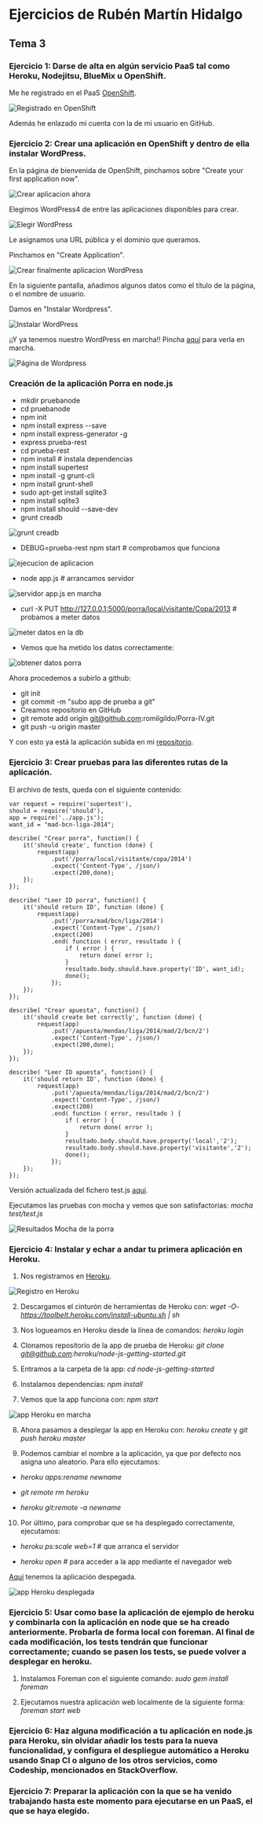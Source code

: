 # Ejercicios de Rubén Martín Hidalgo
## Tema 3
### Ejercicio 1: Darse de alta en algún servicio PaaS tal como Heroku, Nodejitsu, BlueMix u OpenShift.

Me he registrado en el PaaS [OpenShift](https://www.openshift.com/). 

![Registrado en OpenShift](https://www.dropbox.com/s/bx5xijdfg2k5zrn/OpenShift_inicio.PNG?dl=1)

Además he enlazado mi cuenta con la de mi usuario en GitHub.

### Ejercicio 2: Crear una aplicación en OpenShift y dentro de ella instalar WordPress.

En la página de bienvenida de OpenShift, pinchamos sobre "Create your first application now".

![Crear aplicacion ahora](https://www.dropbox.com/s/wy6o9t1ix7v2z1d/CreateAplicationWordpress.png?dl=1)

Elegimos WordPress4 de entre las aplicaciones disponibles para crear.

![Elegir WordPress](https://www.dropbox.com/s/0qk7f07ry7osv4b/ElegirWordpress.png?dl=1)

Le asignamos una URL pública y el dominio que queramos. 

Pinchamos en "Create Application".

![Crear finalmente aplicacion WordPress](https://www.dropbox.com/s/ut4malmlvq8bhrp/create%20Aplication.png?dl=1)

En la siguiente pantalla, añadimos algunos datos como el título de la página, o el nombre de usuario.

Damos en "Instalar Wordpress".

![Instalar WordPress](https://www.dropbox.com/s/m37fq3n8wubz1o6/datos%20wordpress.png?dl=1)

¡¡Y ya tenemos nuestro WordPress en marcha!! Pincha [aquí](http://mywordpress-iv2015.rhcloud.com/) para verla en marcha.

![Página de Wordpress](https://www.dropbox.com/s/1574h2wwnl8pelw/WordPress.PNG?dl=1)

### Creación de la aplicación Porra en node.js

- mkdir pruebanode
- cd pruebanode
- npm init
- npm install express --save
- npm install express-generator -g
- express prueba-rest
- cd prueba-rest
- npm install   # instala dependencias
- npm install supertest
- npm install -g grunt-cli
- npm install grunt-shell
- sudo apt-get install sqlite3
- npm install sqlite3
- npm install should --save-dev
- grunt creadb

![grunt creadb](https://www.dropbox.com/s/0boonf5zkeuq9nv/gruntcreadb.PNG?dl=1)

- DEBUG=prueba-rest npm start   # comprobamos que funciona

![ejecucion de aplicacion](https://www.dropbox.com/s/vszcb0tsybuu16i/pruebaappJSdebug.PNG?dl=1)

- node app.js   # arrancamos servidor

![servidor app.js en marcha](https://www.dropbox.com/s/83mui062c67sh3i/servidorJS.PNG?dl=1)

- curl -X PUT http://127.0.0.1:5000/porra/local/visitante/Copa/2013   # probamos a meter datos

![meter datos en la db](https://www.dropbox.com/s/2rihk9xi0l8ar6t/meterdatosJS.PNG?dl=1)

- Vemos que ha metido los datos correctamente:

![obtener datos porra](https://www.dropbox.com/s/rql7fjol9yn2y7t/accesoPorra.PNG?dl=1)

Ahora procedemos a subirlo a github:

- git init
- git commit -m "subo app de prueba a git"
- Creamos repositorio en GitHub
- git remote add origin git@github.com:romilgildo/Porra-IV.git
- git push -u origin master

Y con esto ya está la aplicación subida en mi [repositorio](https://github.com/romilgildo/Porra-IV).

### Ejercicio 3: Crear pruebas para las diferentes rutas de la aplicación.

El archivo de tests, queda con el siguiente contenido:

```
var request = require('supertest'), 
should = require('should'),
app = require('../app.js');
want_id = "mad-bcn-liga-2014";

describe( "Crear porra", function() {
	it('should create', function (done) {
		request(app)
			.put('/porra/local/visitante/copa/2014')
			.expect('Content-Type', /json/)
			.expect(200,done);
	});
});

describe( "Leer ID porra", function() {
	it('should return ID', function (done) {
		request(app)
			.put('/porra/mad/bcn/liga/2014')
			.expect('Content-Type', /json/)
			.expect(200)
			.end( function ( error, resultado ) {
				if ( error ) {
					return done( error );
				}
				resultado.body.should.have.property('ID', want_id);
				done();
			});
	});
});

describe( "Crear apuesta", function() {
	it('should create bet correctly', function (done) {
		request(app)
			.put('/apuesta/mendas/liga/2014/mad/2/bcn/2')
			.expect('Content-Type', /json/)
			.expect(200,done);
	});
});
			
describe( "Leer ID apuesta", function() {
	it('should return ID', function (done) {
		request(app)
			.put('/apuesta/mendas/liga/2014/mad/2/bcn/2')
			.expect('Content-Type', /json/)
			.expect(200)		
			.end( function ( error, resultado ) {
				if ( error ) {
					return done( error );
				}
				resultado.body.should.have.property('local','2');
				resultado.body.should.have.property('visitante','2');
				done();
			});
    });
});

```

Versión actualizada del fichero test.js [aquí](https://github.com/romilgildo/Porra-IV/blob/master/test/test.js).

Ejecutamos las pruebas con mocha y vemos que son satisfactorias: *mocha test/test.js*

![Resultados Mocha de la porra](https://www.dropbox.com/s/xot1bad04gefzsa/mochaPorra.PNG?dl=1)

### Ejercicio 4: Instalar y echar a andar tu primera aplicación en Heroku.

1. Nos registramos en [Heroku](https://signup.heroku.com/dc).

![Registro en Heroku](https://www.dropbox.com/s/g6266gm4zthfi5b/registroHeroku.PNG?dl=1)

2. Descargamos el cinturón de herramientas de Heroku con: *wget -O- https://toolbelt.heroku.com/install-ubuntu.sh | sh*

3. Nos logueamos en Heroku desde la linea de comandos: *heroku login*

4. Clonamos repositorio de la app de prueba de Heroku: *git clone git@github.com:heroku/node-js-getting-started.git*

5. Entramos a la carpeta de la app: *cd node-js-getting-started*

6. Instalamos dependencias: *npm install*

7. Vemos que la app funciona con: *npm start*

![app Heroku en marcha](https://www.dropbox.com/s/kok2tlnwoyfdeo4/appHerokuFunciona.PNG?dl=1)

8. Ahora pasamos a desplegar la app en Heroku con: *heroku create* y *git push heroku master*

9. Podemos cambiar el nombre a la aplicación, ya que por defecto nos asigna uno aleatorio. Para ello ejecutamos:

- *heroku apps:rename newname*

- *git remote rm heroku*

- *heroku git:remote -a newname*

10. Por último, para comprobar que se ha desplegado correctamente, ejecutamos: 

- *heroku ps:scale web=1*	# que arranca el servidor

- *heroku open*	# para acceder a la app mediante el navegador web

[Aquí](http://romilgildo-iv2015.herokuapp.com/) tenemos la aplicación despegada.

 ![app Heroku desplegada](https://www.dropbox.com/s/adowoiht196dpqf/appHerokuDesplegada.PNG?dl=1)

### Ejercicio 5: Usar como base la aplicación de ejemplo de heroku y combinarla con la aplicación en node que se ha creado anteriormente. Probarla de forma local con foreman. Al final de cada modificación, los tests tendrán que funcionar correctamente; cuando se pasen los tests, se puede volver a desplegar en heroku.

1. Instalamos Foreman con el siguiente comando: *sudo gem install foreman*

2. Ejecutamos nuestra aplicación web localmente de la siguiente forma: *foreman start web* 

### Ejercicio 6: Haz alguna modificación a tu aplicación en node.js para Heroku, sin olvidar añadir los tests para la nueva funcionalidad, y configura el despliegue automático a Heroku usando Snap CI o alguno de los otros servicios, como Codeship, mencionados en StackOverflow.

### Ejercicio 7: Preparar la aplicación con la que se ha venido trabajando hasta este momento para ejecutarse en un PaaS, el que se haya elegido.

